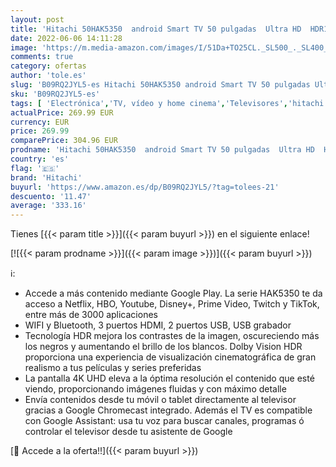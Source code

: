 ```yaml
---
layout: post
title: 'Hitachi 50HAK5350  android Smart TV 50 pulgadas  Ultra HD  HDR10  Dolby Vision  Bluetooth  Google Play  Chromecast integrado  compatible con Google Assistant TDT y satélite'
date: 2022-06-06 14:11:28
image: 'https://m.media-amazon.com/images/I/51Da+TO25CL._SL500_._SL400_.jpg'
comments: true
category: ofertas
author: 'tole.es'
slug: 'B09RQ2JYL5-es Hitachi 50HAK5350 android Smart TV 50 pulgadas Ultra HD...'
sku: 'B09RQ2JYL5-es'
tags: [ 'Electrónica','TV, vídeo y home cinema','Televisores','hitachi','smart','tv','🇪🇸', ]
actualPrice: 269.99 EUR
currency: EUR
price: 269.99
comparePrice: 304.96 EUR
prodname: 'Hitachi 50HAK5350  android Smart TV 50 pulgadas  Ultra HD  HDR10  Dolby Vision  Bluetooth  Google Play  Chromecast integrado  compatible con Google Assistant TDT y satélite'
country: 'es'
flag: '🇪🇸'
brand: 'Hitachi'
buyurl: 'https://www.amazon.es/dp/B09RQ2JYL5/?tag=tolees-21'
descuento: '11.47'
average: '333.16'
---
```


Tienes [{{< param title >}}]({{< param buyurl >}}) en el siguiente enlace!

[![{{< param prodname >}}]({{< param image >}})]({{< param buyurl >}})

ℹ️:

- Accede a más contenido mediante Google Play. La serie HAK5350 te da acceso a Netflix, HBO, Youtube, Disney+, Prime Video, Twitch y TikTok, entre más de 3000 aplicaciones
- WIFI y Bluetooth, 3 puertos HDMI, 2 puertos USB, USB grabador
- Tecnología HDR mejora los contrastes de la imagen, oscureciendo más los negros y aumentando el brillo de los blancos. Dolby Vision HDR proporciona una experiencia de visualización cinematográfica de gran realismo a tus películas y series preferidas
- La pantalla 4K UHD eleva a la óptima resolución el contenido que esté viendo, proporcionando imágenes fluidas y con máximo detalle
- Envía contenidos desde tu móvil o tablet directamente al televisor gracias a Google Chromecast integrado. Además el TV es compatible con Google Assistant: usa tu voz para buscar canales, programas ó controlar el televisor desde tu asistente de Google

[🛒 Accede a la oferta!!]({{< param buyurl >}})

